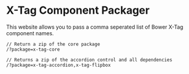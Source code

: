 # X-Tag Component Packager

This website allows you to pass a comma seperated list of Bower X-Tag component names.

```
// Return a zip of the core package
/?package=x-tag-core

// Returns a zip of the accordion control and all dependencies
/?package=x-tag-accordion,x-tag-flipbox


```

